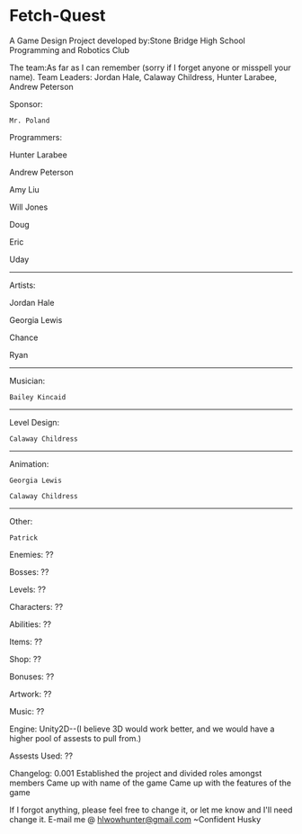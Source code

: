 Fetch-Quest
===========
A Game Design Project developed by:Stone Bridge High School Programming and Robotics Club

The team:As far as I can remember (sorry if I forget anyone or misspell your name).
Team Leaders:
	Jordan Hale, 
	Calaway Childress, 
	Hunter Larabee, 
	Andrew Peterson

Sponsor:

	Mr. Poland

Programmers:

  Hunter Larabee
  
  Andrew Peterson
  
  Amy Liu
  
  Will Jones
  
  Doug
  
  Eric
  
  Uday

--------------------

Artists:

  Jordan Hale
  
  Georgia Lewis
  
  Chance
  
  Ryan

--------------------

Musician:

	Bailey Kincaid

--------------------
	
Level Design:

	Calaway Childress
	
--------------------
	
Animation:

	Georgia Lewis
	
	Calaway Childress
	
--------------------
	
Other:

	Patrick

Enemies:
	??
	
Bosses:
	??
	
Levels:
	??
	
Characters:
	??
	
Abilities:
	??
	
Items:
	??
	
Shop:
	??
	
Bonuses:
	??
	
Artwork:
	??
	
Music:
	??
	
Engine:
	Unity2D--(I believe 3D would work better, and we would have a higher pool of assests to pull from.)
	
Assests Used:
	??
	
Changelog:
	0.001
		Established the project and divided roles amongst members
		Came up with name of the game
		Came up with the features of the game
		

If I forgot anything, please feel free to change it, or let me know and I'll need change it.
E-mail me @ hlwowhunter@gmail.com
~Confident Husky
